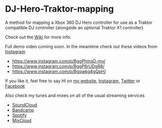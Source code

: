 # DJ-Hero-Traktor-mapping
A method for mapping a Xbox 360 DJ Hero controller for use as a Traktor compatible DJ controller (alongside an optional Traktor X1 controller)

Check out the [Wiki](https://github.com/tigermendoza/DJ-Hero-Traktor-mapping/wiki) for more info.

Full demo video coming soon. In the meantime check out these videos from [Instagram](https://www.instagram.com/tigermendoza)

* https://www.instagram.com/p/BggPhmsD-mv/
* https://www.instagram.com/p/BggP6rUDgR8/
* https://www.instagram.com/p/Bgqwkg4gQpH/

If you like it, feel free to say Hi on [my website](www.tigermendoza.co.uk), [Instagram](www.instagram.com/tigermendoza), [Twitter](www.twitter.com/tigermendoza) or [Facebook](www.facebook.com/tigermendoza)

Also check my tunes and mixes on all of the usual streaming services
* [SoundCloud](https://soundcloud.com/tigermendoza)
* [Bandcamp](https://tigermendoza.bandcamp.com)
* [Spotify](https://open.spotify.com/artist/1UDIlsWMDWhwz9JTGZUBwS)
* [MixCloud](https://www.mixcloud.com/tigermendoza/)
